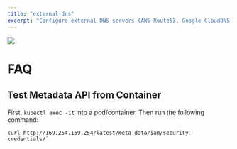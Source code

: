 ```yaml
---
title: "external-dns"
excerpt: "Configure external DNS servers (AWS Route53, Google CloudDNS and others) for Kubernetes Ingresses and Services"
---
```

![](/images/61e5a81-external-dns.png)

# FAQ

## Test Metadata API from Container

First, `kubectl exec -it` into a pod/container. Then run the following command:

```
curl http://169.254.169.254/latest/meta-data/iam/security-credentials/`
```